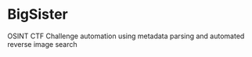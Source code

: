 # BigSister
OSINT CTF Challenge automation using metadata parsing and automated reverse image search
